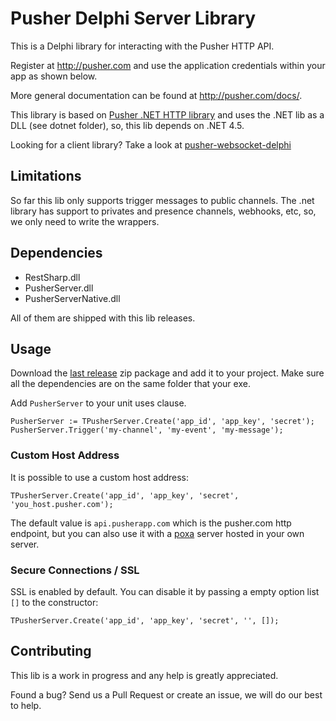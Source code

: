 # Pusher Delphi Server Library

This is a Delphi library for interacting with the Pusher HTTP API.

Register at http://pusher.com and use the application credentials within your app as shown below.

More general documentation can be found at http://pusher.com/docs/.

This library is based on [Pusher .NET HTTP library](https://github.com/pusher/pusher-http-dotnet) and uses the .NET lib as a DLL (see dotnet folder), so, this lib depends on .NET 4.5.

Looking for a client library? Take a look at [pusher-websocket-delphi](https://github.com/monde-sistemas/pusher-websocket-delphi)

## Limitations

So far this lib only supports trigger messages to public channels. The .net library has support to privates and presence channels, webhooks, etc, so, we only need to write the wrappers.

## Dependencies

* RestSharp.dll
* PusherServer.dll
* PusherServerNative.dll

All of them are shipped with this lib releases.

## Usage

Download the [last release](https://github.com/monde-sistemas/pusher-http-delphi/releases/) zip package and add it to your project. Make sure all the dependencies are on the same folder that your exe.

Add `PusherServer` to your unit uses clause.

```
PusherServer := TPusherServer.Create('app_id', 'app_key', 'secret');
PusherServer.Trigger('my-channel', 'my-event', 'my-message');
```

### Custom Host Address

It is possible to use a custom host address:
```
TPusherServer.Create('app_id', 'app_key', 'secret', 'you_host.pusher.com');
```
The default value is `api.pusherapp.com` which is the pusher.com http endpoint, but you can also use it with a [poxa](https://github.com/edgurgel/poxa) server hosted in your own server.

### Secure Connections / SSL

SSL is enabled by default. You can disable it by passing a empty option list `[]` to the constructor:
```
TPusherServer.Create('app_id', 'app_key', 'secret', '', []);
```

## Contributing

This lib is a work in progress and any help is greatly appreciated.

Found a bug? Send us a Pull Request or create an issue, we will do our best to help.
